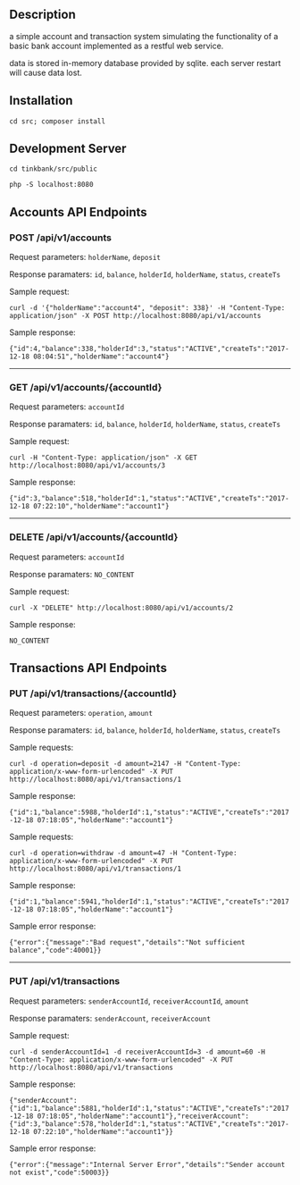 ## Description 

a simple account and transaction system simulating the functionality of a basic bank account implemented as a restful web service.

data is stored in-memory database provided by sqlite. each server restart will cause data lost. 

## Installation 

`cd src; composer install`

## Development Server

`cd tinkbank/src/public`

`php -S localhost:8080`

## Accounts API Endpoints

### POST /api/v1/accounts

Request parameters: `holderName`, `deposit`

Response paramaters: `id`, `balance`, `holderId`, `holderName`, `status`, `createTs`

Sample request:

`curl -d '{"holderName":"account4", "deposit": 338}' -H "Content-Type: application/json" -X POST http://localhost:8080/api/v1/accounts`

Sample response: 

`{"id":4,"balance":338,"holderId":3,"status":"ACTIVE","createTs":"2017-12-18 08:04:51","holderName":"account4"}`

------------

### GET /api/v1/accounts/{accountId} 

Request parameters: `accountId`

Response paramaters: `id`, `balance`, `holderId`, `holderName`, `status`, `createTs`

Sample request: 

`curl -H "Content-Type: application/json" -X GET http://localhost:8080/api/v1/accounts/3`

Sample response: 

`{"id":3,"balance":518,"holderId":1,"status":"ACTIVE","createTs":"2017-12-18 07:22:10","holderName":"account1"}`

------------

### DELETE /api/v1/accounts/{accountId} 

Request parameters: `accountId`

Response paramaters: `NO_CONTENT`

Sample request:

`curl -X "DELETE" http://localhost:8080/api/v1/accounts/2`

Sample response: 

`NO_CONTENT`

## Transactions API Endpoints

### PUT /api/v1/transactions/{accountId} 

Request parameters: `operation`, `amount`

Response paramaters: `id`, `balance`, `holderId`, `holderName`, `status`, `createTs`

Sample requests: 

`curl -d operation=deposit -d amount=2147 -H "Content-Type: application/x-www-form-urlencoded" -X PUT http://localhost:8080/api/v1/transactions/1`

Sample response: 

`{"id":1,"balance":5988,"holderId":1,"status":"ACTIVE","createTs":"2017-12-18 07:18:05","holderName":"account1"}`

Sample requests: 

`curl -d operation=withdraw -d amount=47 -H "Content-Type: application/x-www-form-urlencoded" -X PUT http://localhost:8080/api/v1/transactions/1`

Sample response: 

`{"id":1,"balance":5941,"holderId":1,"status":"ACTIVE","createTs":"2017-12-18 07:18:05","holderName":"account1"}`

Sample error response:

`{"error":{"message":"Bad request","details":"Not sufficient balance","code":40001}}`

------------

### PUT /api/v1/transactions 

Request parameters: `senderAccountId`, `receiverAccountId`, `amount`

Response paramaters: `senderAccount`, `receiverAccount`

Sample request:

`curl -d senderAccountId=1 -d receiverAccountId=3 -d amount=60 -H "Content-Type: application/x-www-form-urlencoded" -X PUT http://localhost:8080/api/v1/transactions`

Sample response: 

`{"senderAccount":{"id":1,"balance":5881,"holderId":1,"status":"ACTIVE","createTs":"2017-12-18 07:18:05","holderName":"account1"},"receiverAccount":{"id":3,"balance":578,"holderId":1,"status":"ACTIVE","createTs":"2017-12-18 07:22:10","holderName":"account1"}}`

Sample error response:

`{"error":{"message":"Internal Server Error","details":"Sender account not exist","code":50003}}`


